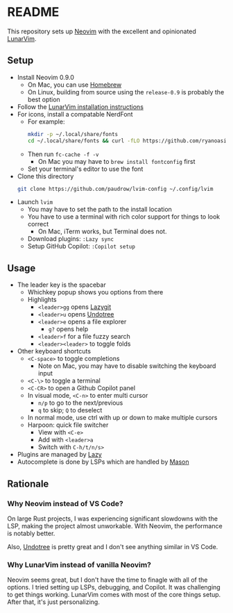 # README

This repository sets up [Neovim](https://neovim.io/) with the excellent and opinionated [LunarVim](https://www.lunarvim.org/).

## Setup

- Install Neovim 0.9.0
    - On Mac, you can use [Homebrew](https://brew.sh/)
    - On Linux, building from source using the `release-0.9` is probably the best option
- Follow the [LunarVim installation instructions](https://www.lunarvim.org/docs/installation)
- For icons, install a compatable NerdFont
    - For example:
        ```bash
        mkdir -p ~/.local/share/fonts
        cd ~/.local/share/fonts && curl -fLO https://github.com/ryanoasis/nerd-fonts/raw/HEAD/patched-fonts/DroidSansMono/DroidSansMNerdFont-Regular.otf
        ```
    - Then run `fc-cache -f -v`
        - On Mac you may have to `brew install fontconfig` first
    - Set your terminal's editor to use the font
- Clone this directory
    ```bash
    git clone https://github.com/paudrow/lvim-config ~/.config/lvim
    ```
- Launch `lvim`
    - You may have to set the path to the install location
    - You have to use a terminal with rich color support for things to look correct
        - On Mac, iTerm works, but Terminal does not.
    - Download plugins: `:Lazy sync`
    - Setup GitHub Copilot: `:Copilot setup`

## Usage

- The leader key is the spacebar
    - Whichkey popup shows you options from there
    - Highlights
        - `<leader>gg` opens [Lazygit](https://github.com/jesseduffield/lazygit)
        - `<leader>u` opens [Undotree](https://github.com/mbbill/undotree)
        - `<leader>e` opens a file explorer
            - `g?` opens help
        - `<leader>f` for a file fuzzy search
        - `<leader><leader>` to toggle folds
- Other keyboard shortcuts
    - `<C-space>` to toggle completions
        - Note on Mac, you may have to disable switching the keyboard input
    - `<C-\>` to toggle a terminal
    - `<C-CR>` to open a Github Copilot panel
    - In visual mode, `<C-n>` to enter multi cursor
        - `n/p` to go to the next/previous
        - `q` to skip; `Q` to deselect
    - In normal mode, use ctrl with up or down to make multiple cursors
    - Harpoon: quick file switcher
        - View with `<C-e>`
        - Add with `<leader>a`
        - Switch with `C-h/t/n/s>`
- Plugins are managed by [Lazy](https://github.com/folke/lazy.nvim)
- Autocomplete is done by LSPs which are handled by [Mason](https://github.com/williamboman/mason.nvim)

## Rationale

### Why Neovim instead of VS Code?

On large Rust projects, I was experiencing significant slowdowns with the LSP, making the project almost unworkable.
With Neovim, the performance is notably better.

Also, [Undotree](https://github.com/mbbill/undotree) is pretty great and I don't see anything similar in VS Code.

### Why LunarVim instead of vanilla Neovim?

Neovim seems great, but I don't have the time to finagle with all of the options.
I tried setting up LSPs, debugging, and Copilot. It was challenging to get things working.
LunarVim comes with most of the core things setup. After that, it's just personalizing.


